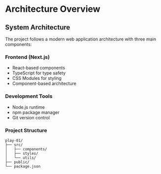 # Architecture Overview

## System Architecture

The project follows a modern web application architecture with three main components:

### Frontend (Next.js)
- React-based components
- TypeScript for type safety
- CSS Modules for styling
- Component-based architecture

### Development Tools
- Node.js runtime
- npm package manager
- Git version control

### Project Structure
```plaintext
play-01/
├── src/
│   ├── components/
│   ├── styles/
│   └── utils/
├── public/
└── package.json